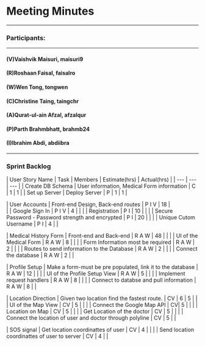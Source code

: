 # Meeting Minutes
---

### Participants:
***
#### (V)Vaishvik Maisuri, maisuri9
#### (R)Roshaan Faisal, faisalro
#### (W)Wen Tong, tongwen
#### (C)Christine Taing, taingchr
#### (A)Qurat-ul-ain Afzal, afzalqur
#### (P)Parth Brahmbhatt, brahmb24 
#### (I)Ibrahim Abdi, abdiibra
***

### Sprint Backlog 


| User Story Name | Task | Members | Estimate(hrs) | Actual(hrs) |
| --- | --- | --- |
| Create DB Schema  | User information, Medical Form information  | C | 1 | 1 |
| Set up Server | Deploy Server | P | 1 | 1 |

| User Accounts | Front-end Design, Back-end routes | P I V | 18 |  
| | Google Sign In  | P I V | 4 |  |
| | Registration  | P I | 10 |  |
| | Secure Password - Password strength and encrypted  | P I | 20 |  |
| | Unique Cutom Username | P I | 4 |  |

| Medical History Form | Front-end and Back-end | R A W | 48 |  |
| | UI of the Medical Form | R A W  | 8 |  |
| | Form Information most be required | R A W  | 2 |  |
| | Routes to send information to the Database | R A W  | 2 |  |
| | Connect the database | R A W  | 2 |  |

| Profile Setup | Make a form-must be pre populated, link it to the database | R A W | 12 |  |
| | UI of the Profile Setup View | R A W  | 5 |  |
| | Implement request handlers | R A W  | 8 |  |
| | Connect to databse and pull information | R A W  | 8 |  |

| Location Direction | Given two location find the fastest route. | CV | 6 | 5 |
| | UI of the Map View | CV  | 5 |  |
| | Connect the Google Map API  | CV| 5 |  |
| | Location on Map | CV  | 5 |  |
| | Get Location of the doctor  | CV | 5 |  |
| | Connect the location of user and doctor through polyline | CV | 5 |  |

| SOS  signal  | Get location coordinattes of user  | CV | 4 |  |
| | Send location coordinattes of user to server | CV | 4 |  |

